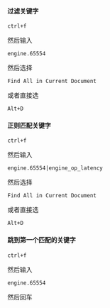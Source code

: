 #### 过滤关键字
```
ctrl+f
```
然后输入
```
engine.65554
```
然后选择
```
Find All in Current Document
```
或者直接选
```
Alt+D
```
#### 正则匹配关键字
```
ctrl+f
```
然后输入
```
engine.65554|engine_op_latency
```
然后选择
```
Find All in Current Document
```
或者直接选
```
Alt+D
```

#### 跳到第一个匹配的关键字
```
ctrl+f
```
然后输入
```
engine.65554
```
然后回车
